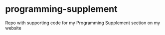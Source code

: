 # programming-supplement
Repo with supporting code for my Programming Supplement section on my website
